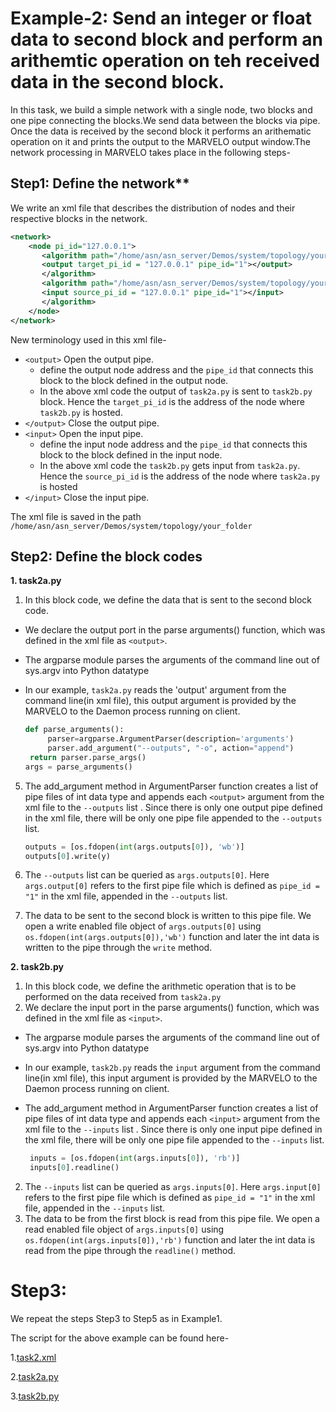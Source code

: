 # Example-2: Send an integer or float data to second block and perform an arithemtic operation on teh received data in the second block.

In this task, we build a simple network with a single node, two blocks and one pipe connecting the blocks.We send data between the blocks via pipe. Once the data is received by the second block it performs an arithematic operation on it and prints the output to the MARVELO output window.The network processing in MARVELO takes place in the following steps-

## Step1: Define the network** 

We write an xml file that describes the distribution of nodes and their respective blocks in the network.

```xml
<network>
    <node pi_id="127.0.0.1">
       <algorithm path="/home/asn/asn_server/Demos/system/topology/your_folder" executable="./task2a.py">   
	   <output target_pi_id = "127.0.0.1" pipe_id="1"></output>                            	
       </algorithm>
       <algorithm path="/home/asn/asn_server/Demos/system/topology/your_folder" executable="./task2b.py">
	   <input source_pi_id = "127.0.0.1" pipe_id="1"></input>                                	
       </algorithm>
    </node>
</network>
```

New terminology used in this xml file-

* `<output>` Open the output pipe.
  * define the output node address and the `pipe_id` that connects this block to the block defined in      the output node. 
  * In the above xml code the output of `task2a.py`  is sent to `task2b.py` block. Hence the             `target_pi_id` is the address of the node where `task2b.py` is hosted.
* `</output>` Close the output pipe.
* `<input>` Open the input pipe.
  * define the input node address and the `pipe_id` that connects this block to the block defined in     the input node.
  * In the above xml code the `task2b.py` gets input from `task2a.py`.  Hence the `source_pi_id` is       the address of the node where `task2a.py` is hosted
*  `</input>` Close the input pipe.

The xml file is saved in the path `/home/asn/asn_server/Demos/system/topology/your_folder`


## Step2: Define the block codes


**1. task2a.py**

  1. In this block code, we define the data that is sent to the second block code.
  * We declare the output port in the parse arguments() function, which was defined in the xml file  as `<output>`.
  * The argparse module parses the arguments of the command line out of sys.argv into Python datatype 
  * In our example, `task2a.py` reads the 'output' argument from the command line(in xml file), this output argument is provided by the MARVELO to the Daemon process running on client.

     ```python 
    def parse_arguments():
          parser=argparse.ArgumentParser(description='arguments')  
          parser.add_argument("--outputs", "-o", action="append")  
	  return parser.parse_args()
    args = parse_arguments() 
     ```

   5. The add_argument method in ArgumentParser function creates a list of pipe files of int data type and appends each `<output>` argument from the xml file to the `--outputs` list . Since there is only one output pipe defined in the xml file, there will be only one pipe file               appended to the `--outputs` list. 

       ```python
       outputs = [os.fdopen(int(args.outputs[0]), 'wb')]
       outputs[0].write(y)
       ```
   2. The `--outputs` list can be queried as `args.outputs[0]`. Here `args.output[0]` refers to the first pipe file which is defined as `pipe_id = "1"` in the xml file, appended in the 
      `--outputs` list. 
   3. The data to be sent to the second block is written to this pipe file. We open a write enabled file object of `args.outputs[0]` using `os.fdopen(int(args.outputs[0]),'wb')` function and           later the int data is written to the pipe through the `write` method.



**2. task2b.py** 

  1. In this block code, we define the arithmetic operation that is to be performed on the data received from `task2a.py`
  2. We declare the input port in the parse arguments() function, which was defined in the xml file        as `<input>`.
  * The argparse module parses the arguments of the command line out of sys.argv into Python datatype 
  * In our example, `task2b.py` reads the `input` argument from the command line(in xml file), this       input argument is provided by the MARVELO to the Daemon process running on client.
  * The add_argument method in ArgumentParser function creates a list of pipe files of int data type     and appends each `<input>` argument from the xml file to the `--inputs` list . Since there is         only one input pipe defined in the xml file, there will be only one pipe file appended to the 
    `--inputs` list. 

    ```python
     inputs = [os.fdopen(int(args.inputs[0]), 'rb')]
     inputs[0].readline()
    ```
  2. The `--inputs` list can be queried as `args.inputs[0]`. Here `args.input[0]` refers to the first pipe file which is defined as `pipe_id = "1"` in the xml file, appended in the `--inputs` list. 
  3. The data to be from the first block is read from this pipe file. We open a read enabled file object of `args.inputs[0]` using `os.fdopen(int(args.inputs[0]),'rb')` function and later the int data is read from the pipe through the `readline()` method.


# Step3: 

We repeat the steps Step3 to Step5 as in Example1.

The script for the above example can be found here-

  1.[task2.xml](https://github.com/nispk/shk_computerNetworks/blob/master/task2.xml)
  
  2.[task2a.py](https://github.com/nispk/shk_computerNetworks/blob/master/task2a.py)
  
  3.[task2b.py](https://github.com/nispk/shk_computerNetworks/blob/master/task2b.py)



